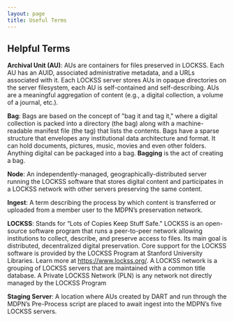 ```yaml
---
layout: page
title: Useful Terms
---
```


## Helpful Terms
**Archival Unit (AU)**: AUs are containers for files preserved in LOCKSS. Each AU has an AUID, associated administrative metadata, and a URLs associated with it. Each LOCKSS server stores AUs in opaque directories on the server filesystem, each AU is self-contained and self-describing. AUs are a meaningful aggregation of content (e.g., a digital collection, a volume of a journal, etc.). 

**Bag**: Bags are based on the concept of "bag it and tag it," where a digital collection is packed into a directory (the bag) along with a machine-readable manifest file (the tag) that lists the contents. Bags have a sparse structure that envelopes any institutional data architecture and format. It can hold documents, pictures, music, movies and even other folders. Anything digital can be packaged into a bag. **Bagging** is the act of creating a bag.

**Node**: An independently-managed, geographically-distributed server running the LOCKSS software that stores digital content and participates in a LOCKSS network with other servers preserving the same content.

**Ingest**: A term describing the process by which content is transferred or uploaded from a member user to the MDPN’s preservation network. 

**LOCKSS**: Stands for “Lots of Copies Keep Stuff Safe." LOCKSS is an open-source software program that runs a peer-to-peer network allowing institutions to collect, describe, and preserve access to files. Its main goal is distributed, decentralized digital preservation. Core support for the LOCKSS software is provided by the LOCKSS Program at Stanford University Libraries. Learn more at https://www.lockss.org/. A LOCKSS network is a grouping of LOCKSS servers that are maintained with a common title database. A Private LOCKSS Network (PLN) is any network not directly managed by the LOCKSS Program

**Staging Server**: A location where AUs created by DART and run through the MDPN’s Pre-Process script are placed to await ingest into the MDPN’s five LOCKSS servers. 
